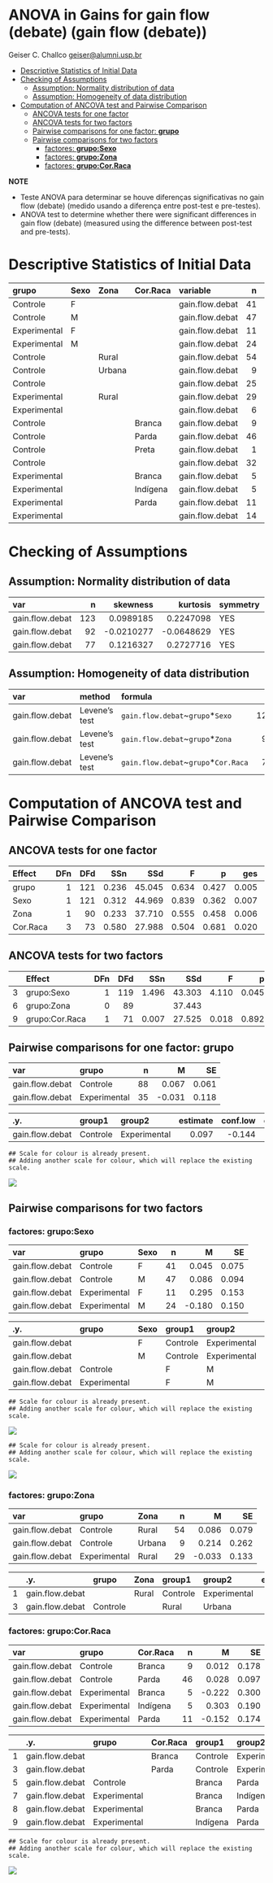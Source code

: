 ANOVA in Gains for gain flow (debate) (gain flow (debate))
================
Geiser C. Challco <geiser@alumni.usp.br>

- [Descriptive Statistics of Initial
  Data](#descriptive-statistics-of-initial-data)
- [Checking of Assumptions](#checking-of-assumptions)
  - [Assumption: Normality distribution of
    data](#assumption-normality-distribution-of-data)
  - [Assumption: Homogeneity of data
    distribution](#assumption-homogeneity-of-data-distribution)
- [Computation of ANCOVA test and Pairwise
  Comparison](#computation-of-ancova-test-and-pairwise-comparison)
  - [ANCOVA tests for one factor](#ancova-tests-for-one-factor)
  - [ANCOVA tests for two factors](#ancova-tests-for-two-factors)
  - [Pairwise comparisons for one factor:
    **grupo**](#pairwise-comparisons-for-one-factor-grupo)
  - [Pairwise comparisons for two
    factors](#pairwise-comparisons-for-two-factors)
    - [factores: **grupo:Sexo**](#factores-gruposexo)
    - [factores: **grupo:Zona**](#factores-grupozona)
    - [factores: **grupo:Cor.Raca**](#factores-grupocorraca)

**NOTE**

- Teste ANOVA para determinar se houve diferenças significativas no gain
  flow (debate) (medido usando a diferença entre post-test e
  pre-testes).
- ANOVA test to determine whether there were significant differences in
  gain flow (debate) (measured using the difference between post-test
  and pre-tests).

# Descriptive Statistics of Initial Data

| grupo        | Sexo | Zona   | Cor.Raca | variable        |   n |   mean | median |    min |   max |    sd |    se |    ci |   iqr |
|:-------------|:-----|:-------|:---------|:----------------|----:|-------:|-------:|-------:|------:|------:|------:|------:|------:|
| Controle     | F    |        |          | gain.flow.debat |  41 |  0.045 |  0.000 | -1.042 | 1.111 | 0.481 | 0.075 | 0.152 | 0.556 |
| Controle     | M    |        |          | gain.flow.debat |  47 |  0.086 |  0.111 | -1.667 | 1.667 | 0.645 | 0.094 | 0.189 | 0.778 |
| Experimental | F    |        |          | gain.flow.debat |  11 |  0.295 |  0.222 | -0.667 | 1.000 | 0.506 | 0.153 | 0.340 | 0.708 |
| Experimental | M    |        |          | gain.flow.debat |  24 | -0.180 | -0.278 | -1.444 | 1.333 | 0.733 | 0.150 | 0.310 | 1.028 |
| Controle     |      | Rural  |          | gain.flow.debat |  54 |  0.086 |  0.000 | -1.667 | 1.444 | 0.584 | 0.079 | 0.159 | 0.722 |
| Controle     |      | Urbana |          | gain.flow.debat |   9 |  0.214 |  0.000 | -1.042 | 1.667 | 0.787 | 0.262 | 0.605 | 0.556 |
| Controle     |      |        |          | gain.flow.debat |  25 | -0.029 |  0.000 | -0.889 | 0.778 | 0.454 | 0.091 | 0.187 | 0.556 |
| Experimental |      | Rural  |          | gain.flow.debat |  29 | -0.033 |  0.028 | -1.444 | 1.333 | 0.718 | 0.133 | 0.273 | 0.958 |
| Experimental |      |        |          | gain.flow.debat |   6 | -0.021 |  0.111 | -1.111 | 0.889 | 0.666 | 0.272 | 0.699 | 0.427 |
| Controle     |      |        | Branca   | gain.flow.debat |   9 |  0.012 |  0.000 | -0.889 | 1.000 | 0.534 | 0.178 | 0.411 | 0.556 |
| Controle     |      |        | Parda    | gain.flow.debat |  46 |  0.028 |  0.000 | -1.667 | 1.667 | 0.657 | 0.097 | 0.195 | 0.667 |
| Controle     |      |        | Preta    | gain.flow.debat |   1 |  0.222 |  0.222 |  0.222 | 0.222 |       |       |       | 0.000 |
| Controle     |      |        |          | gain.flow.debat |  32 |  0.132 |  0.111 | -0.778 | 1.111 | 0.457 | 0.081 | 0.165 | 0.667 |
| Experimental |      |        | Branca   | gain.flow.debat |   5 | -0.222 |  0.000 | -1.333 | 0.333 | 0.671 | 0.300 | 0.834 | 0.556 |
| Experimental |      |        | Indígena | gain.flow.debat |   5 |  0.303 |  0.222 | -0.111 | 1.000 | 0.424 | 0.190 | 0.527 | 0.264 |
| Experimental |      |        | Parda    | gain.flow.debat |  11 | -0.152 | -0.222 | -0.889 | 0.667 | 0.576 | 0.174 | 0.387 | 1.000 |
| Experimental |      |        |          | gain.flow.debat |  14 |  0.014 |  0.069 | -1.444 | 1.333 | 0.871 | 0.233 | 0.503 | 1.406 |

# Checking of Assumptions

## Assumption: Normality distribution of data

| var             |   n |   skewness |   kurtosis | symmetry | statistic | method     |         p | p.signif | normality |
|:----------------|----:|-----------:|-----------:|:---------|----------:|:-----------|----------:|:---------|:----------|
| gain.flow.debat | 123 |  0.0989185 |  0.2247098 | YES      | 1.0323154 | D’Agostino | 0.5968093 | ns       | QQ        |
| gain.flow.debat |  92 | -0.0210277 | -0.0648629 | YES      | 0.1183419 | D’Agostino | 0.9425456 | ns       | YES       |
| gain.flow.debat |  77 |  0.1216327 |  0.2727716 | YES      | 1.1870674 | D’Agostino | 0.5523719 | ns       | YES       |

## Assumption: Homogeneity of data distribution

| var             | method        | formula                               |   n | df1 | df2 | statistic |         p | p.signif |
|:----------------|:--------------|:--------------------------------------|----:|----:|----:|----------:|----------:|:---------|
| gain.flow.debat | Levene’s test | `gain.flow.debat`~`grupo`\*`Sexo`     | 123 |   3 | 119 | 1.8801655 | 0.1366260 | ns       |
| gain.flow.debat | Levene’s test | `gain.flow.debat`~`grupo`\*`Zona`     |  92 |   2 |  89 | 0.9426780 | 0.3934379 | ns       |
| gain.flow.debat | Levene’s test | `gain.flow.debat`~`grupo`\*`Cor.Raca` |  77 |   5 |  71 | 0.5848079 | 0.7115046 | ns       |

# Computation of ANCOVA test and Pairwise Comparison

## ANCOVA tests for one factor

| Effect   | DFn | DFd |   SSn |    SSd |     F |     p |   ges | p\<.05 |
|:---------|----:|----:|------:|-------:|------:|------:|------:|:-------|
| grupo    |   1 | 121 | 0.236 | 45.045 | 0.634 | 0.427 | 0.005 |        |
| Sexo     |   1 | 121 | 0.312 | 44.969 | 0.839 | 0.362 | 0.007 |        |
| Zona     |   1 |  90 | 0.233 | 37.710 | 0.555 | 0.458 | 0.006 |        |
| Cor.Raca |   3 |  73 | 0.580 | 27.988 | 0.504 | 0.681 | 0.020 |        |

## ANCOVA tests for two factors

|     | Effect         | DFn | DFd |   SSn |    SSd |     F |     p |   ges | p\<.05 |
|:----|:---------------|----:|----:|------:|-------:|------:|------:|------:|:-------|
| 3   | grupo:Sexo     |   1 | 119 | 1.496 | 43.303 | 4.110 | 0.045 | 0.033 | \*     |
| 6   | grupo:Zona     |   0 |  89 |       | 37.443 |       |       |       |        |
| 9   | grupo:Cor.Raca |   1 |  71 | 0.007 | 27.525 | 0.018 | 0.892 | 0.000 |        |

## Pairwise comparisons for one factor: **grupo**

| var             | grupo        |   n |      M |    SE |
|:----------------|:-------------|----:|-------:|------:|
| gain.flow.debat | Controle     |  88 |  0.067 | 0.061 |
| gain.flow.debat | Experimental |  35 | -0.031 | 0.118 |

| .y.             | group1   | group2       | estimate | conf.low | conf.high |    se | statistic |     p | p.adj | p.adj.signif |
|:----------------|:---------|:-------------|---------:|---------:|----------:|------:|----------:|------:|------:|:-------------|
| gain.flow.debat | Controle | Experimental |    0.097 |   -0.144 |     0.339 | 0.122 |     0.796 | 0.427 | 0.427 | ns           |

    ## Scale for colour is already present.
    ## Adding another scale for colour, which will replace the existing scale.

![](stari-gain.flow.debat-gain_files/figure-gfm/unnamed-chunk-18-1.png)<!-- -->

## Pairwise comparisons for two factors

### factores: **grupo:Sexo**

| var             | grupo        | Sexo |   n |      M |    SE |
|:----------------|:-------------|:-----|----:|-------:|------:|
| gain.flow.debat | Controle     | F    |  41 |  0.045 | 0.075 |
| gain.flow.debat | Controle     | M    |  47 |  0.086 | 0.094 |
| gain.flow.debat | Experimental | F    |  11 |  0.295 | 0.153 |
| gain.flow.debat | Experimental | M    |  24 | -0.180 | 0.150 |

| .y.             | grupo        | Sexo | group1   | group2       | estimate | conf.low | conf.high |    se | statistic |     p | p.adj | p.adj.signif |
|:----------------|:-------------|:-----|:---------|:-------------|---------:|---------:|----------:|------:|----------:|------:|------:|:-------------|
| gain.flow.debat |              | F    | Controle | Experimental |   -0.251 |   -0.656 |     0.155 | 0.205 |    -1.224 | 0.223 | 0.223 | ns           |
| gain.flow.debat |              | M    | Controle | Experimental |    0.266 |   -0.034 |     0.565 | 0.151 |     1.755 | 0.082 | 0.082 | ns           |
| gain.flow.debat | Controle     |      | F        | M            |   -0.041 |   -0.296 |     0.214 | 0.129 |    -0.317 | 0.752 | 0.752 | ns           |
| gain.flow.debat | Experimental |      | F        | M            |    0.475 |    0.041 |     0.910 | 0.220 |     2.165 | 0.032 | 0.032 | \*           |

    ## Scale for colour is already present.
    ## Adding another scale for colour, which will replace the existing scale.

![](stari-gain.flow.debat-gain_files/figure-gfm/unnamed-chunk-28-1.png)<!-- -->

    ## Scale for colour is already present.
    ## Adding another scale for colour, which will replace the existing scale.

![](stari-gain.flow.debat-gain_files/figure-gfm/unnamed-chunk-29-1.png)<!-- -->

### factores: **grupo:Zona**

| var             | grupo        | Zona   |   n |      M |    SE |
|:----------------|:-------------|:-------|----:|-------:|------:|
| gain.flow.debat | Controle     | Rural  |  54 |  0.086 | 0.079 |
| gain.flow.debat | Controle     | Urbana |   9 |  0.214 | 0.262 |
| gain.flow.debat | Experimental | Rural  |  29 | -0.033 | 0.133 |

|     | .y.             | grupo    | Zona  | group1   | group2       | estimate | conf.low | conf.high |    se | statistic |     p | p.adj | p.adj.signif |
|:----|:----------------|:---------|:------|:---------|:-------------|---------:|---------:|----------:|------:|----------:|------:|------:|:-------------|
| 1   | gain.flow.debat |          | Rural | Controle | Experimental |    0.119 |   -0.178 |     0.416 | 0.149 |     0.797 | 0.428 | 0.428 | ns           |
| 3   | gain.flow.debat | Controle |       | Rural    | Urbana       |   -0.128 |   -0.592 |     0.336 | 0.234 |    -0.547 | 0.586 | 0.586 | ns           |

### factores: **grupo:Cor.Raca**

| var             | grupo        | Cor.Raca |   n |      M |    SE |
|:----------------|:-------------|:---------|----:|-------:|------:|
| gain.flow.debat | Controle     | Branca   |   9 |  0.012 | 0.178 |
| gain.flow.debat | Controle     | Parda    |  46 |  0.028 | 0.097 |
| gain.flow.debat | Experimental | Branca   |   5 | -0.222 | 0.300 |
| gain.flow.debat | Experimental | Indígena |   5 |  0.303 | 0.190 |
| gain.flow.debat | Experimental | Parda    |  11 | -0.152 | 0.174 |

|     | .y.             | grupo        | Cor.Raca | group1   | group2       | estimate | conf.low | conf.high |    se | statistic |     p | p.adj | p.adj.signif |
|:----|:----------------|:-------------|:---------|:---------|:-------------|---------:|---------:|----------:|------:|----------:|------:|------:|:-------------|
| 1   | gain.flow.debat |              | Branca   | Controle | Experimental |    0.235 |   -0.458 |     0.927 | 0.347 |     0.675 | 0.502 | 0.502 | ns           |
| 3   | gain.flow.debat |              | Parda    | Controle | Experimental |    0.180 |   -0.237 |     0.596 | 0.209 |     0.859 | 0.393 | 0.393 | ns           |
| 5   | gain.flow.debat | Controle     |          | Branca   | Parda        |   -0.016 |   -0.468 |     0.437 | 0.227 |    -0.069 | 0.945 | 0.945 | ns           |
| 7   | gain.flow.debat | Experimental |          | Branca   | Indígena     |   -0.525 |   -1.310 |     0.260 | 0.394 |    -1.333 | 0.187 | 0.560 | ns           |
| 8   | gain.flow.debat | Experimental |          | Branca   | Parda        |   -0.071 |   -0.740 |     0.599 | 0.336 |    -0.211 | 0.834 | 1.000 | ns           |
| 9   | gain.flow.debat | Experimental |          | Indígena | Parda        |    0.454 |   -0.215 |     1.124 | 0.336 |     1.353 | 0.180 | 0.541 | ns           |

    ## Scale for colour is already present.
    ## Adding another scale for colour, which will replace the existing scale.

![](stari-gain.flow.debat-gain_files/figure-gfm/unnamed-chunk-47-1.png)<!-- -->

